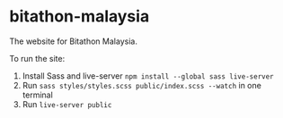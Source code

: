 # bitathon-malaysia
The website for Bitathon Malaysia.

To run the site:

1. Install Sass and live-server ```npm install --global sass live-server```
2. Run ```sass styles/styles.scss public/index.scss --watch``` in one terminal
3. Run ```live-server public```
